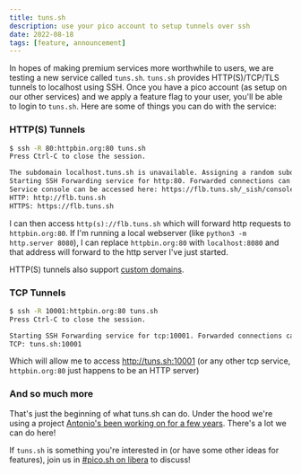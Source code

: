 ```yaml
---
title: tuns.sh
description: use your pico account to setup tunnels over ssh
date: 2022-08-18
tags: [feature, announcement]
---
```


In hopes of making premium services more worthwhile to users, we are testing a new service
called `tuns.sh`. `tuns.sh` provides HTTP(S)/TCP/TLS tunnels to localhost using SSH. Once you
have a pico account (as setup on our other services) and we apply a feature flag to your user,
you'll be able to login to `tuns.sh`. Here are some of things you can do with the service:

### HTTP(S) Tunnels

```bash
$ ssh -R 80:httpbin.org:80 tuns.sh
Press Ctrl-C to close the session.

The subdomain localhost.tuns.sh is unavailable. Assigning a random subdomain.
Starting SSH Forwarding service for http:80. Forwarded connections can be accessed via the following methods:
Service console can be accessed here: https://flb.tuns.sh/_sish/console?x-authorization=[REDACTED]
HTTP: http://flb.tuns.sh
HTTPS: https://flb.tuns.sh
```

I can then access `http(s)://flb.tuns.sh` which will forward http requests to `httpbin.org:80`.
If I'm running a local webserver (like `python3 -m http.server 8080`), I can replace `httpbin.org:80` with
`localhost:8080` and that address will forward to the http server I've just started.

HTTP(S) tunnels also support [custom domains](https://github.com/antoniomika/sish#custom-domains).

### TCP Tunnels

```bash
$ ssh -R 10001:httpbin.org:80 tuns.sh
Press Ctrl-C to close the session.

Starting SSH Forwarding service for tcp:10001. Forwarded connections can be accessed via the following methods:
TCP: tuns.sh:10001
```

Which will allow me to access http://tuns.sh:10001 (or any other tcp service, `httpbin.org:80` just happens to be an HTTP server)

### And so much more

That's just the beginning of what tuns.sh can do. Under the hood we're using a project
[Antonio's been working on for a few years](https://github.com/antoniomika/sish). There's a lot we can do here!

If `tuns.sh` is something you're interested in (or have some other ideas for features), join us in
[#pico.sh on libera](irc://irc.libera.chat/#pico.sh) to discuss!
